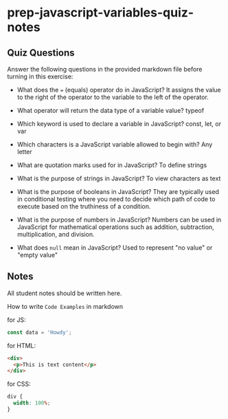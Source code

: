 # prep-javascript-variables-quiz-notes

## Quiz Questions

Answer the following questions in the provided markdown file before turning in this exercise:

- What does the `=` (equals) operator do in JavaScript?
  It assigns the value to the right of the operator to the variable to the left of the operator.

- What operator will return the data type of a variable value?
  typeof

- Which keyword is used to declare a variable in JavaScript?
  const, let, or var

- Which characters is a JavaScript variable allowed to begin with?
  Any letter

- What are quotation marks used for in JavaScript?
  To define strings

- What is the purpose of strings in JavaScript?
  To view characters as text

- What is the purpose of booleans in JavaScript?
  They are typically used in conditional testing where you need to decide which path of code to execute based on the truthiness of a condition.

- What is the purpose of numbers in JavaScript?
  Numbers can be used in JavaScript for mathematical operations such as addition, subtraction, multiplication, and division.

- What does `null` mean in JavaScript?
  Used to represent "no value" or "empty value"

## Notes

All student notes should be written here.

How to write `Code Examples` in markdown

for JS:

```javascript
const data = 'Howdy';
```

for HTML:

```html
<div>
  <p>This is text content</p>
</div>
```

for CSS:

```css
div {
  width: 100%;
}
```

